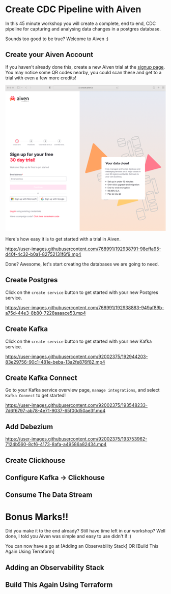 # Create CDC Pipeline with Aiven

In this 45 minute workshop you will create a complete, end to end, CDC pipeline for capturing and analysing data changes in a postgres database. 

Sounds too good to be true? 
Welcome to Aiven :) 

## Create your Aiven Account
If you haven't already done this, create a new Aiven trial at the [signup page](https://console.aiven.io/signup). You may notice some QR codes nearby, you could scan these and get to a trial with even a few more credits! 


![Signup](img/1%20-%20signup.png)

Here's how easy it is to get started with a trial in Aiven.

https://user-images.githubusercontent.com/768991/192938791-98effa95-d40f-4c32-b0a1-82752131f6f9.mp4

Done? Awesome, let's start creating the databases we are going to need. 

## Create Postgres

Click on the `create service` button to get started with your new Postgres service. 

https://user-images.githubusercontent.com/768991/192938883-949af89b-a75d-44e3-8b80-7228aaaace53.mp4



## Create Kafka


Click on the `create service` button to get started with your new Kafka service. 

https://user-images.githubusercontent.com/92002375/192944203-83e29756-90c1-481e-beba-13a2fe876f82.mp4





## Create Kafka Connect 

Go to your Kafka service overview page, `manage integrations`, and select `Kafka Connect` to get started! 


https://user-images.githubusercontent.com/92002375/193548233-7d6f6797-ab78-4e71-9037-65f00d50ae3f.mp4



## Add Debezium

https://user-images.githubusercontent.com/92002375/193753962-7124b560-8cf6-4173-8afa-a49586a82434.mp4


## Create Clickhouse


## Configure Kafka -> Clickhouse


## Consume The Data Stream

# Bonus Marks!! 
Did you make it to the end already? Still have time left in our workshop? Well done, I told you Aiven was simple and easy to use didn't I! :) 

You can now have a go at 
[Adding an Observability Stack]
OR 
[Build This Again Using Terraform]

## Adding an Observability Stack


## Build This Again Using Terraform
